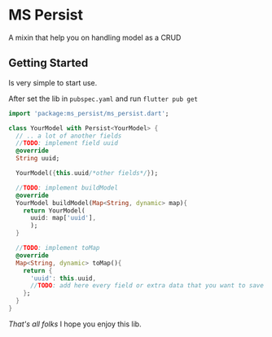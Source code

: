 # MS Persist

A mixin that help you on handling model as a CRUD

## Getting Started

Is very simple to start use.

After set the lib in `pubspec.yaml` and run `flutter pub get`

```dart
import 'package:ms_persist/ms_persist.dart';

class YourModel with Persist<YourModel> {
  // .. a lot of another fields
  //TODO: implement field uuid
  @override
  String uuid;

  YourModel({this.uuid/*other fields*/});

  //TODO: implement buildModel
  @override
  YourModel buildModel(Map<String, dynamic> map){
    return YourModel(
      uuid: map['uuid'],
      );
  }

  //TODO: implement toMap
  @override
  Map<String, dynamic> toMap(){
    return {
      'uuid': this.uuid,
      //TODO: add here every field or extra data that you want to save
    };
  }
}
```

_That's all folks_
I hope you enjoy this lib.
